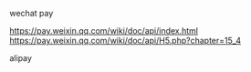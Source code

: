 wechat pay

https://pay.weixin.qq.com/wiki/doc/api/index.html
https://pay.weixin.qq.com/wiki/doc/api/H5.php?chapter=15_4

alipay

